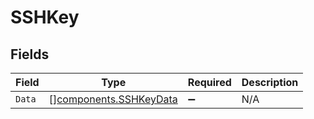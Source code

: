 # SSHKey


## Fields

| Field                                                            | Type                                                             | Required                                                         | Description                                                      |
| ---------------------------------------------------------------- | ---------------------------------------------------------------- | ---------------------------------------------------------------- | ---------------------------------------------------------------- |
| `Data`                                                           | [][components.SSHKeyData](../../models/components/sshkeydata.md) | :heavy_minus_sign:                                               | N/A                                                              |